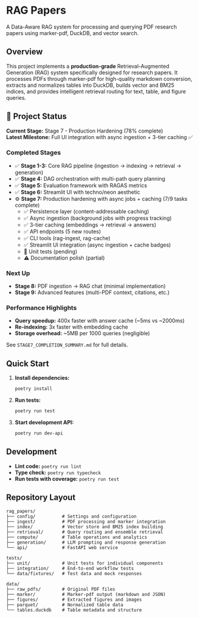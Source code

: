 # RAG Papers

A Data-Aware RAG system for processing and querying PDF research papers using marker-pdf, DuckDB, and vector search.

## Overview

This project implements a **production-grade** Retrieval-Augmented Generation (RAG) system specifically designed for research papers. It processes PDFs through marker-pdf for high-quality markdown conversion, extracts and normalizes tables into DuckDB, builds vector and BM25 indices, and provides intelligent retrieval routing for text, table, and figure queries.

## 🚀 Project Status

**Current Stage:** Stage 7 - Production Hardening (78% complete)  
**Latest Milestone:** Full UI integration with async ingestion + 3-tier caching ✅

### Completed Stages

- ✅ **Stage 1-3:** Core RAG pipeline (ingestion → indexing → retrieval → generation)
- ✅ **Stage 4:** DAG orchestration with multi-path query planning
- ✅ **Stage 5:** Evaluation framework with RAGAS metrics
- ✅ **Stage 6:** Streamlit UI with techno/neon aesthetic
- ⚙️ **Stage 7:** Production hardening with async jobs + caching (7/9 tasks complete)
  - ✅ Persistence layer (content-addressable caching)
  - ✅ Async ingestion (background jobs with progress tracking)
  - ✅ 3-tier caching (embeddings → retrieval → answers)
  - ✅ API endpoints (5 new routes)
  - ✅ CLI tools (rag-ingest, rag-cache)
  - ✅ Streamlit UI integration (async ingestion + cache badges)
  - 🔴 Unit tests (pending)
  - ⚠️ Documentation polish (partial)

### Next Up

- **Stage 8:** PDF ingestion → RAG chat (minimal implementation)
- **Stage 9:** Advanced features (multi-PDF context, citations, etc.)

### Performance Highlights

- **Query speedup:** 400x faster with answer cache (~5ms vs ~2000ms)
- **Re-indexing:** 3x faster with embedding cache
- **Storage overhead:** ~5MB per 1000 queries (negligible)

See `STAGE7_COMPLETION_SUMMARY.md` for full details.

## Quick Start

1. **Install dependencies:**
   ```bash
   poetry install
   ```

2. **Run tests:**
   ```bash
   poetry run test
   ```

3. **Start development API:**
   ```bash
   poetry run dev-api
   ```

## Development

- **Lint code:** `poetry run lint`
- **Type check:** `poetry run typecheck`
- **Run tests with coverage:** `poetry run test`

## Repository Layout

```
rag_papers/
├── config/          # Settings and configuration
├── ingest/          # PDF processing and marker integration
├── index/           # Vector store and BM25 index building
├── retrieval/       # Query routing and ensemble retrieval
├── compute/         # Table operations and analytics
├── generation/      # LLM prompting and response generation
└── api/             # FastAPI web service

tests/
├── unit/            # Unit tests for individual components
├── integration/     # End-to-end workflow tests
└── data/fixtures/   # Test data and mock responses

data/
├── raw_pdfs/        # Original PDF files
├── marker/          # Marker-pdf output (markdown and JSON)
├── figures/         # Extracted figures and images
├── parquet/         # Normalized table data
└── tables.duckdb    # Table metadata and structure
```